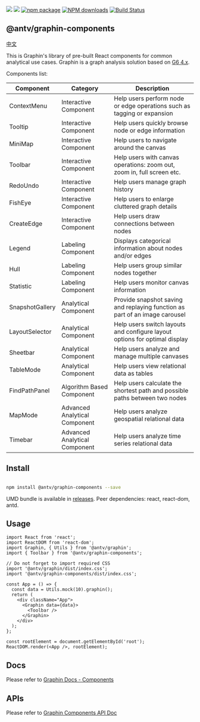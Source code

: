 ![](https://img.shields.io/badge/language-typescript-red.svg)
![](https://img.shields.io/badge/license-MIT-000000.svg)
[![npm package](https://img.shields.io/npm/v/@antv/graphin-components.svg)](https://www.npmjs.com/package/@antv/graphin)
[![NPM downloads](http://img.shields.io/npm/dm/@antv/graphin.svg)](https://npmjs.org/package/@antv/graphin)
[![Build Status](https://travis-ci.org/antvis/graphin.svg?branch=master)](https://travis-ci.org/antvis/graphin)

## @antv/graphin-components

[中文](./README-cn.ZH.md)

This is Graphin's library of pre-built React components for common analytical use cases. Graphin is a graph analysis solution based on [G6 4.x](https://github.com/antvis/g6).

Components list:

| Component       | Category                      | Description                                                                 |
| --------------- | ----------------------------- | --------------------------------------------------------------------------- |
| ContextMenu     | Interactive Component         | Help users perform node or edge operations such as tagging or expansion     |
| Tooltip         | Interactive Component         | Help users quickly browse node or edge information                          |
| MiniMap         | Interactive Component         | Help users to navigate around the canvas                                    |
| Toolbar         | Interactive Component         | Help users with canvas operations: zoom out, zoom in, full screen etc.      |
| RedoUndo        | Interactive Component         | Help users manage graph history                                             |
| FishEye         | Interactive Component         | Help users to enlarge cluttered graph details                               |
| CreateEdge      | Interactive Component         | Help users draw connections between nodes                                   |
| Legend          | Labeling Component            | Displays categorical information about nodes and/or edges                    |
| Hull            | Labeling Component            | Help users group similar nodes together                                     |
| Statistic       | Labeling Component            | Help users monitor canvas information                                       |
| SnapshotGallery | Analytical Component          | Provide snapshot saving and replaying function as part of an image carousel |
| LayoutSelector  | Analytical Component          | Help users switch layouts and configure layout options for optimal display  |
| Sheetbar        | Analytical Component          | Help users analyze and manage multiple canvases                             |
| TableMode       | Analytical Component          | Help users view relational data as tables                                   |
| FindPathPanel   | Algorithm Based Component     | Help users calculate the shortest path and possible paths between two nodes |
| MapMode         | Advanced Analytical Component | Help users analyze geospatial relational data                               |
| Timebar         | Advanced Analytical Component | Help users analyze time series relational data                              |
## Install

```bash

npm install @antv/graphin-components --save

```

UMD bundle is available in [releases](https://github.com/antvis/Graphin/releases). Peer dependencies: react, react-dom, antd.

## Usage

```tsx
import React from 'react';
import ReactDOM from 'react-dom';
import Graphin, { Utils } from '@antv/graphin';
import { Toolbar } from '@antv/graphin-components';

// Do not forget to import required CSS
import '@antv/graphin/dist/index.css';
import '@antv/graphin-components/dist/index.css';

const App = () => {
  const data = Utils.mock(10).graphin();
  return (
    <div className="App">
      <Graphin data={data}>
        <Toolbar />
      </Graphin>
    </div>
  );
};

const rootElement = document.getElementById('root');
ReactDOM.render(<App />, rootElement);
```

## Docs

Please refer to [Graphin Docs - Components](https://graphin.antv.vision/zh/docs/manual/main-concepts/components)

## APIs

Please refer to [Graphin Components API Doc](https://graphin.antv.vision/zh/docs/api/components)
